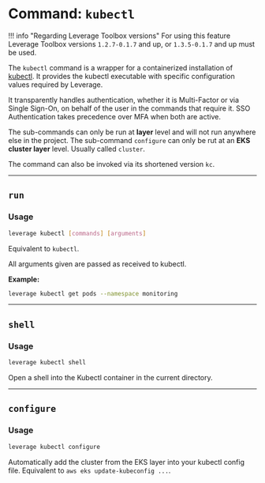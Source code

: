 # Command: `kubectl`

!!! info "Regarding Leverage Toolbox versions"
    For using this feature Leverage Toolbox versions `1.2.7-0.1.7` and up, or `1.3.5-0.1.7` and up must be used.

The `kubectl` command is a wrapper for a containerized installation of [kubectl](https://kubernetes.io/docs/reference/kubectl/). It provides the kubectl executable with specific configuration values required by Leverage.

It transparently handles authentication, whether it is Multi-Factor or via Single Sign-On, on behalf of the user in the commands that require it. SSO Authentication takes precedence over MFA when both are active. 

The sub-commands can only be run at **layer** level and will not run anywhere else in the project.
The sub-command `configure` can only be rut at an **EKS cluster layer** level. Usually called `cluster`.

The command can also be invoked via its shortened version `kc`.

---
## `run`

### Usage
``` bash
leverage kubectl [commands] [arguments]
```

Equivalent to `kubectl`.

All arguments given are passed as received to kubectl. 

**Example:**

```bash
leverage kubectl get pods --namespace monitoring
```

---
## `shell`

### Usage
``` bash
leverage kubectl shell
```

Open a shell into the Kubectl container in the current directory.

---
## `configure`

### Usage
``` bash
leverage kubectl configure
```

Automatically add the cluster from the EKS layer into your kubectl config file.
Equivalent to `aws eks update-kubeconfig ...`.
